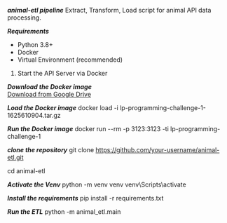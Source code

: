 ***animal-etl pipeline***
 Extract, Transform, Load script for animal API data processing.


***Requirements***  
- Python 3.8+
- Docker
- Virtual Environment (recommended)


1. Start the API Server via Docker

***Download the Docker image***  
   [Download from Google Drive](https://drive.google.com/file/d/1MNt0fBJAjOu7pODx0HsStDLBemhAgBuR/view)

***Load the Docker image***
docker load -i lp-programming-challenge-1-1625610904.tar.gz

***Run the Docker image***
docker run --rm -p 3123:3123 -ti lp-programming-challenge-1

***clone the repository***
git clone https://github.com/your-username/animal-etl.git

cd animal-etl

***Activate the Venv***
python -m venv venv
venv\Scripts\activate 

***Install the requirements***
pip install -r requirements.txt

***Run the ETL***
python -m animal_etl.main